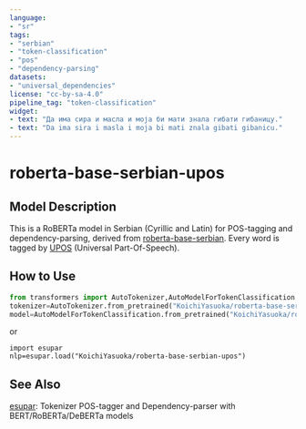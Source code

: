 ```yaml
---
language:
- "sr"
tags:
- "serbian"
- "token-classification"
- "pos"
- "dependency-parsing"
datasets:
- "universal_dependencies"
license: "cc-by-sa-4.0"
pipeline_tag: "token-classification"
widget:
- text: "Да има сира и масла и моја би мати знала гибати гибаницу."
- text: "Da ima sira i masla i moja bi mati znala gibati gibanicu."
---
```


# roberta-base-serbian-upos

## Model Description

This is a RoBERTa model in Serbian (Cyrillic and Latin) for POS-tagging and dependency-parsing, derived from [roberta-base-serbian](https://huggingface.co/KoichiYasuoka/roberta-base-serbian). Every word is tagged by [UPOS](https://universaldependencies.org/u/pos/) (Universal Part-Of-Speech).

## How to Use

```py
from transformers import AutoTokenizer,AutoModelForTokenClassification
tokenizer=AutoTokenizer.from_pretrained("KoichiYasuoka/roberta-base-serbian-upos")
model=AutoModelForTokenClassification.from_pretrained("KoichiYasuoka/roberta-base-serbian-upos")
```

or

```
import esupar
nlp=esupar.load("KoichiYasuoka/roberta-base-serbian-upos")
```

## See Also

[esupar](https://github.com/KoichiYasuoka/esupar): Tokenizer POS-tagger and Dependency-parser with BERT/RoBERTa/DeBERTa models

